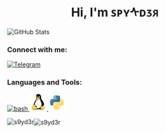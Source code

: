 ### 

<!--
**S9yd3R/S9yd3R** is a ✨ _special_ ✨ repository because its `README.md` (this file) appears on your GitHub profile.

Here are some ideas to get you started:

- 🔭 I’m currently working on ...
- 🌱 I’m currently learning ...
- 👯 I’m looking to collaborate on ...
- 🤔 I’m looking for help with ...
- 💬 Ask me about ...
- 📫 How to reach me: ...
- 😄 Pronouns: ...
- ⚡ Fun fact: ...
-->
<h1 align="center">Hi, I'm ꜱᴘʏᠰᴅᴣᴙ</h1>

![GitHub Stats](https://github-readme-stats.vercel.app/api?username=S9yd3R&theme=midnight-purple)
<h3 align="left">Connect with me:</h3>
<a href="https://t.me/S9y_d3R"><img alt="Telegram" 
src="https://img.shields.io/badge/ꜱᴘʏᠰᴅᴣᴙ-2CA5E0?style=for-the-badge&logo=telegram&logoColor=white"/></a>
<p align="left">
</p>

<h3 align="left">Languages and Tools:</h3>
<p align="left"> <a href="https://www.gnu.org/software/bash/" target="_blank" rel="noreferrer"> <img src="https://www.vectorlogo.zone/logos/gnu_bash/gnu_bash-icon.svg" alt="bash" width="40" height="40"/> </a> <a href="https://www.linux.org/" target="_blank" rel="noreferrer"> <img src="https://raw.githubusercontent.com/devicons/devicon/master/icons/linux/linux-original.svg" alt="linux" width="40" height="40"/> </a> <a href="https://www.python.org" target="_blank" rel="noreferrer"> <img src="https://raw.githubusercontent.com/devicons/devicon/master/icons/python/python-original.svg" alt="python" width="40" height="40"/> </a> </p>

<p><img align="left" src="https://github-readme-stats.vercel.app/api/top-langs?username=s9yd3r&show_icons=true&locale=en&layout=compact" alt="s9yd3r" /></p>





<p><img align="center" src="https://github-readme-streak-stats.herokuapp.com/?user=s9yd3r&" alt="s9yd3r" /></p>
